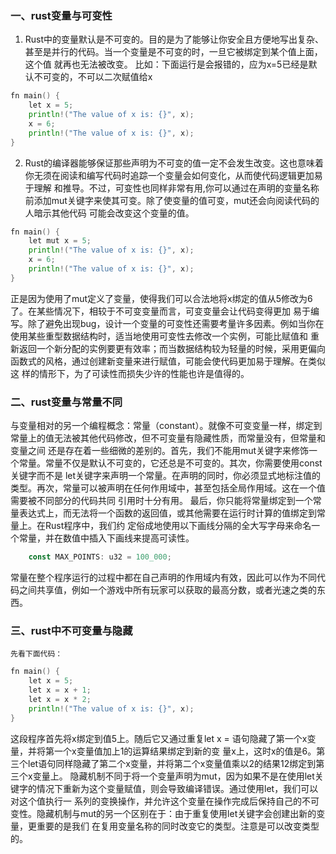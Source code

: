 ### 一、rust变量与可变性
1. Rust中的变量默认是不可变的。目的是为了能够让你安全且方便地写出复杂、甚至是并行的代码。当一个变量是不可变的时，一旦它被绑定到某个值上面，这个值
就再也无法被改变。
   比如：下面运行是会报错的，应为x=5已经是默认不可变的，不可以二次赋值给x
```go
fn main() {
    let x = 5;
    println!("The value of x is: {}", x);
    x = 6;
    println!("The value of x is: {}", x);
}
```
2. Rust的编译器能够保证那些声明为不可变的值一定不会发生改变。这也意味着你无须在阅读和编写代码时追踪一个变量会如何变化，从而使代码逻辑更加易于理解
   和推导。不过，可变性也同样非常有用,你可以通过在声明的变量名称前添加mut关键字来使其可变。除了使变量的值可变，mut还会向阅读代码的人暗示其他代码
   可能会改变这个变量的值。
```go
fn main() {
    let mut x = 5;
    println!("The value of x is: {}", x);
    x = 6;
    println!("The value of x is: {}", x);
}
```
正是因为使用了mut定义了变量，使得我们可以合法地将x绑定的值从5修改为6了。在某些情况下，相较于不可变变量而言，可变变量会让代码变得更加
易于编写。除了避免出现bug，设计一个变量的可变性还需要考量许多因素。例如当你在使用某些重型数据结构时，适当地使用可变性去修改一个实例，可能比赋值和
重新返回一个新分配的实例要更有效率；而当数据结构较为轻量的时候，采用更偏向函数式的风格，通过创建新变量来进行赋值，可能会使代码更加易于理解。在类似这
样的情形下，为了可读性而损失少许的性能也许是值得的。

### 二、rust变量与常量不同
与变量相对的另一个编程概念：常量（constant）。就像不可变变量一样，绑定到常量上的值无法被其他代码修改，但不可变量有隐藏性质，而常量没有，但常量和变量之间
还是存在着一些细微的差别的。首先，我们不能用mut关键字来修饰一个常量。常量不仅是默认不可变的，它还总是不可变的。其次，你需要使用const关键字而不是
let关键字来声明一个常量。在声明的同时，你必须显式地标注值的类型。再次，常量可以被声明在任何作用域中，甚至包括全局作用域。这在一个值需要被不同部分的代码共同
引用时十分有用。 最后，你只能将常量绑定到一个常量表达式上，而无法将一个函数的返回值，或其他需要在运行时计算的值绑定到常量上。在Rust程序中，我们约
定俗成地使用以下画线分隔的全大写字母来命名一个常量，并在数值中插入下画线来提高可读性。
```go
    const MAX_POINTS: u32 = 100_000;
```
常量在整个程序运行的过程中都在自己声明的作用域内有效，因此可以作为不同代码之间共享值，例如一个游戏中所有玩家可以获取的最高分数，或者光速之类的东西。

### 三、rust中不可变量与隐藏
    先看下面代码：
```go
fn main() {
    let x = 5;
    let x = x + 1;
    let x = x * 2;
    println!("The value of x is: {}", x);
}
```
这段程序首先将x绑定到值5上。随后它又通过重复let x = 语句隐藏了第一个x变量，并将第一个x变量值加上1的运算结果绑定到新的变
量x上，这时x的值是6。第三个let语句同样隐藏了第二个x变量，并将第二个x变量值乘以2的结果12绑定到第三个x变量上。
隐藏机制不同于将一个变量声明为mut，因为如果不是在使用let关键字的情况下重新为这个变量赋值，则会导致编译错误。通过使用let，我们可以对这个值执行一
系列的变换操作，并允许这个变量在操作完成后保持自己的不可变性。隐藏机制与mut的另一个区别在于：由于重复使用let关键字会创建出新的变量，更重要的是我们
在复用变量名称的同时改变它的类型。注意是可以改变类型的。